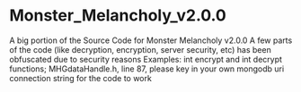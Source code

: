 # Monster_Melancholy_v2.0.0
A big portion of the Source Code for Monster Melancholy v2.0.0
A few parts of the code (like decryption, encryption, server security, etc) has been obfuscated due to security reasons 
Examples:
int encrypt and int decrypt functions;
MHGdataHandle.h, line 87, please key in your own mongodb uri connection string for the code to work
